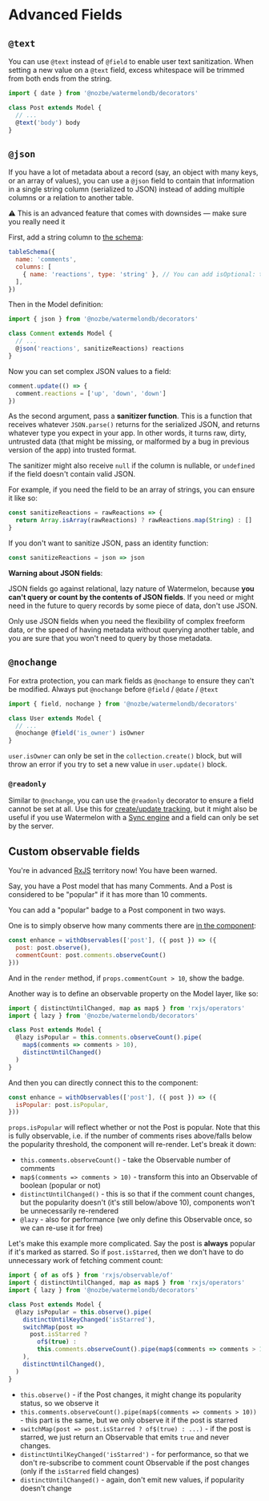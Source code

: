 # Advanced Fields

## `@text`

You can use `@text` instead of `@field` to enable user text sanitization. When setting a new value on a `@text` field, excess whitespace will be trimmed from both ends from the string.

```js
import { date } from '@nozbe/watermelondb/decorators'

class Post extends Model {
  // ...
  @text('body') body
}
```

## `@json`

If you have a lot of metadata about a record (say, an object with many keys, or an array of values), you can use a `@json` field to contain that information in a single string column (serialized to JSON) instead of adding multiple columns or a relation to another table.

⚠️ This is an advanced feature that comes with downsides — make sure you really need it

First, add a string column to [the schema](../Schema.md):

```js
tableSchema({
  name: 'comments',
  columns: [
    { name: 'reactions', type: 'string' }, // You can add isOptional: true, if appropriate
  ],
})
```

Then in the Model definition:

```js
import { json } from '@nozbe/watermelondb/decorators'

class Comment extends Model {
  // ...
  @json('reactions', sanitizeReactions) reactions
}
```

Now you can set complex JSON values to a field:

```js
comment.update(() => {
  comment.reactions = ['up', 'down', 'down']
})
```

As the second argument, pass a **sanitizer function**. This is a function that receives whatever `JSON.parse()` returns for the serialized JSON, and returns whatever type you expect in your app. In other words, it turns raw, dirty, untrusted data (that might be missing, or malformed by a bug in previous version of the app) into trusted format.

The sanitizer might also receive `null` if the column is nullable, or `undefined` if the field doesn't contain valid JSON.

For example, if you need the field to be an array of strings, you can ensure it like so:

```js
const sanitizeReactions = rawReactions => {
  return Array.isArray(rawReactions) ? rawReactions.map(String) : []
}
```

If you don't want to sanitize JSON, pass an identity function:

```js
const sanitizeReactions = json => json
```

**Warning about JSON fields**:

JSON fields go against relational, lazy nature of Watermelon, because **you can't query or count by the contents of JSON fields**. If you need or might need in the future to query records by some piece of data, don't use JSON.

Only use JSON fields when you need the flexibility of complex freeform data, or the speed of having metadata without querying another table, and you are sure that you won't need to query by those metadata.

## `@nochange`

For extra protection, you can mark fields as `@nochange` to ensure they can't be modified. Always put `@nochange` before `@field` / `@date` / `@text`

```js
import { field, nochange } from '@nozbe/watermelondb/decorators'

class User extends Model {
  // ...
  @nochange @field('is_owner') isOwner
}
```

`user.isOwner` can only be set in the `collection.create()` block, but will throw an error if you try to set a new value in `user.update()` block.

### `@readonly`

Similar to `@nochange`, you can use the `@readonly` decorator to ensure a field cannot be set at all. Use this for [create/update tracking](./CreateUpdateTracking.md), but it might also be useful if you use Watermelon with a [Sync engine](../Implementation/Sync.md) and a field can only be set by the server.

## Custom observable fields

You're in advanced [RxJS](https://github.com/ReactiveX/rxjs) territory now! You have been warned.

Say, you have a Post model that has many Comments. And a Post is considered to be "popular" if it has more than 10 comments.

You can add a "popular" badge to a Post component in two ways.

One is to simply observe how many comments there are [in the component](../Components.md):

```js
const enhance = withObservables(['post'], ({ post }) => ({
  post: post.observe(),
  commentCount: post.comments.observeCount()
}))
```

And in the `render` method, if `props.commentCount > 10`, show the badge.

Another way is to define an observable property on the Model layer, like so:

```js
import { distinctUntilChanged, map as map$ } from 'rxjs/operators'
import { lazy } from '@nozbe/watermelondb/decorators'

class Post extends Model {
  @lazy isPopular = this.comments.observeCount().pipe(
    map$(comments => comments > 10),
    distinctUntilChanged()
  )
}
```

And then you can directly connect this to the component:

```js
const enhance = withObservables(['post'], ({ post }) => ({
  isPopular: post.isPopular,
}))
```

`props.isPopular` will reflect whether or not the Post is popular. Note that this is fully observable, i.e. if the number of comments rises above/falls below the popularity threshold, the component will re-render. Let's break it down:

- `this.comments.observeCount()` - take the Observable number of comments
- `map$(comments => comments > 10)` - transform this into an Observable of boolean (popular or not)
- `distinctUntilChanged()` - this is so that if the comment count changes, but the popularity doesn't (it's still below/above 10), components won't be unnecessarily re-rendered
- `@lazy` - also for performance (we only define this Observable once, so we can re-use it for free)

Let's make this example more complicated. Say the post is **always** popular if it's marked as starred. So if `post.isStarred`, then we don't have to do unnecessary work of fetching comment count:

```js
import { of as of$ } from 'rxjs/observable/of'
import { distinctUntilChanged, map as map$ } from 'rxjs/operators'
import { lazy } from '@nozbe/watermelondb/decorators'

class Post extends Model {
  @lazy isPopular = this.observe().pipe(
    distinctUntilKeyChanged('isStarred'),
    switchMap(post =>
      post.isStarred ?
        of$(true) :
        this.comments.observeCount().pipe(map$(comments => comments > 10))
    ),
    distinctUntilChanged(),
  )
}
```

- `this.observe()` - if the Post changes, it might change its popularity status, so we observe it
- `this.comments.observeCount().pipe(map$(comments => comments > 10))` - this part is the same, but we only observe it if the post is starred
- `switchMap(post => post.isStarred ? of$(true) : ...)` - if the post is starred, we just return an Observable that emits `true` and never changes.
- `distinctUntilKeyChanged('isStarred')` - for performance, so that we don't re-subscribe to comment count Observable if the post changes (only if the `isStarred` field changes)
- `distinctUntilChanged()` - again, don't emit new values, if popularity doesn't change
